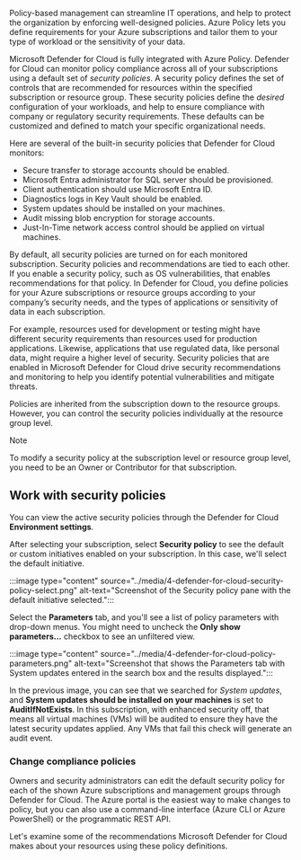 Policy-based management can streamline IT operations, and help to protect the organization by enforcing well-designed policies. Azure Policy lets you define requirements for your Azure subscriptions and tailor them to your type of workload or the sensitivity of your data.

Microsoft Defender for Cloud is fully integrated with Azure Policy. Defender for Cloud can monitor policy compliance across all of your subscriptions using a default set of *security policies*. A security policy defines the set of controls that are recommended for resources within the specified subscription or resource group. These security policies define the _desired_ configuration of your workloads, and help to ensure compliance with company or regulatory security requirements. These defaults can be customized and defined to match your specific organizational needs.

Here are several of the built-in security policies that Defender for Cloud monitors:

- Secure transfer to storage accounts should be enabled.
- Microsoft Entra administrator for SQL server should be provisioned.
- Client authentication should use Microsoft Entra ID.
- Diagnostics logs in Key Vault should be enabled.
- System updates should be installed on your machines.
- Audit missing blob encryption for storage accounts.
- Just-In-Time network access control should be applied on virtual machines.

By default, all security policies are turned on for each monitored subscription. Security policies and recommendations are tied to each other. If you enable a security policy, such as OS vulnerabilities, that enables recommendations for that policy. In Defender for Cloud, you define policies for your Azure subscriptions or resource groups according to your company’s security needs, and the types of applications or sensitivity of data in each subscription.

For example, resources used for development or testing might have different security requirements than resources used for production applications. Likewise, applications that use regulated data, like personal data, might require a higher level of security. Security policies that are enabled in Microsoft Defender for Cloud drive security recommendations and monitoring to help you identify potential vulnerabilities and mitigate threats.

Policies are inherited from the subscription down to the resource groups. However, you can control the security policies individually at the resource group level.

> [!NOTE]
> To modify a security policy at the subscription level or resource group level, you need to be an Owner or Contributor for that subscription.

## Work with security policies

You can view the active security policies through the Defender for Cloud **Environment settings**.

After selecting your subscription, select **Security policy** to see the default or custom initiatives enabled on your subscription. In this case, we'll select the default initiative.

:::image type="content" source="../media/4-defender-for-cloud-security-policy-select.png" alt-text="Screenshot of the Security policy pane with the default initiative selected.":::

Select the **Parameters** tab, and you'll see a list of policy parameters with drop-down menus. You might need to uncheck the **Only show parameters...** checkbox to see an unfiltered view.

:::image type="content" source="../media/4-defender-for-cloud-policy-parameters.png" alt-text="Screenshot that shows the Parameters tab with System updates entered in the search box and the results displayed.":::

In the previous image, you can see that we searched for *System updates*, and **System updates should be installed on your machines** is set to **AuditIfNotExists**. In this subscription, with enhanced security off, that means all virtual machines (VMs) will be audited to ensure they have the latest security updates applied. Any VMs that fail this check will generate an audit event.

### Change compliance policies

Owners and security administrators can edit the default security policy for each of the shown Azure subscriptions and management groups through Defender for Cloud. The Azure portal is the easiest way to make changes to policy, but you can also use a command-line interface (Azure CLI or Azure PowerShell) or the programmatic REST API.

Let's examine some of the recommendations Microsoft Defender for Cloud makes about your resources using these policy definitions.
